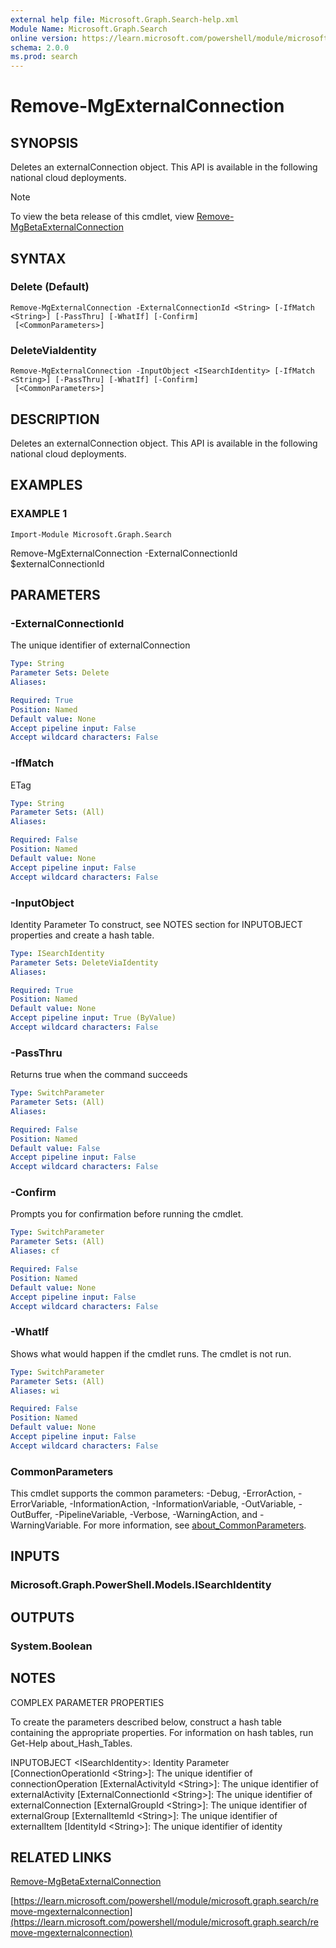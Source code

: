 ```yaml
---
external help file: Microsoft.Graph.Search-help.xml
Module Name: Microsoft.Graph.Search
online version: https://learn.microsoft.com/powershell/module/microsoft.graph.search/remove-mgexternalconnection
schema: 2.0.0
ms.prod: search
---
```


# Remove-MgExternalConnection

## SYNOPSIS
Deletes an externalConnection object.
This API is available in the following national cloud deployments.

> [!NOTE]
> To view the beta release of this cmdlet, view [Remove-MgBetaExternalConnection](/powershell/module/Microsoft.Graph.Beta.Search/Remove-MgBetaExternalConnection?view=graph-powershell-beta)

## SYNTAX

### Delete (Default)
```
Remove-MgExternalConnection -ExternalConnectionId <String> [-IfMatch <String>] [-PassThru] [-WhatIf] [-Confirm]
 [<CommonParameters>]
```

### DeleteViaIdentity
```
Remove-MgExternalConnection -InputObject <ISearchIdentity> [-IfMatch <String>] [-PassThru] [-WhatIf] [-Confirm]
 [<CommonParameters>]
```

## DESCRIPTION
Deletes an externalConnection object.
This API is available in the following national cloud deployments.

## EXAMPLES

### EXAMPLE 1
```
Import-Module Microsoft.Graph.Search
```

Remove-MgExternalConnection -ExternalConnectionId $externalConnectionId

## PARAMETERS

### -ExternalConnectionId
The unique identifier of externalConnection

```yaml
Type: String
Parameter Sets: Delete
Aliases:

Required: True
Position: Named
Default value: None
Accept pipeline input: False
Accept wildcard characters: False
```

### -IfMatch
ETag

```yaml
Type: String
Parameter Sets: (All)
Aliases:

Required: False
Position: Named
Default value: None
Accept pipeline input: False
Accept wildcard characters: False
```

### -InputObject
Identity Parameter
To construct, see NOTES section for INPUTOBJECT properties and create a hash table.

```yaml
Type: ISearchIdentity
Parameter Sets: DeleteViaIdentity
Aliases:

Required: True
Position: Named
Default value: None
Accept pipeline input: True (ByValue)
Accept wildcard characters: False
```

### -PassThru
Returns true when the command succeeds

```yaml
Type: SwitchParameter
Parameter Sets: (All)
Aliases:

Required: False
Position: Named
Default value: False
Accept pipeline input: False
Accept wildcard characters: False
```

### -Confirm
Prompts you for confirmation before running the cmdlet.

```yaml
Type: SwitchParameter
Parameter Sets: (All)
Aliases: cf

Required: False
Position: Named
Default value: None
Accept pipeline input: False
Accept wildcard characters: False
```

### -WhatIf
Shows what would happen if the cmdlet runs.
The cmdlet is not run.

```yaml
Type: SwitchParameter
Parameter Sets: (All)
Aliases: wi

Required: False
Position: Named
Default value: None
Accept pipeline input: False
Accept wildcard characters: False
```

### CommonParameters
This cmdlet supports the common parameters: -Debug, -ErrorAction, -ErrorVariable, -InformationAction, -InformationVariable, -OutVariable, -OutBuffer, -PipelineVariable, -Verbose, -WarningAction, and -WarningVariable. For more information, see [about_CommonParameters](http://go.microsoft.com/fwlink/?LinkID=113216).

## INPUTS

### Microsoft.Graph.PowerShell.Models.ISearchIdentity
## OUTPUTS

### System.Boolean
## NOTES
COMPLEX PARAMETER PROPERTIES

To create the parameters described below, construct a hash table containing the appropriate properties.
For information on hash tables, run Get-Help about_Hash_Tables.

INPUTOBJECT \<ISearchIdentity\>: Identity Parameter
  \[ConnectionOperationId \<String\>\]: The unique identifier of connectionOperation
  \[ExternalActivityId \<String\>\]: The unique identifier of externalActivity
  \[ExternalConnectionId \<String\>\]: The unique identifier of externalConnection
  \[ExternalGroupId \<String\>\]: The unique identifier of externalGroup
  \[ExternalItemId \<String\>\]: The unique identifier of externalItem
  \[IdentityId \<String\>\]: The unique identifier of identity

## RELATED LINKS
[Remove-MgBetaExternalConnection](/powershell/module/Microsoft.Graph.Beta.Search/Remove-MgBetaExternalConnection?view=graph-powershell-beta)

[https://learn.microsoft.com/powershell/module/microsoft.graph.search/remove-mgexternalconnection](https://learn.microsoft.com/powershell/module/microsoft.graph.search/remove-mgexternalconnection)


